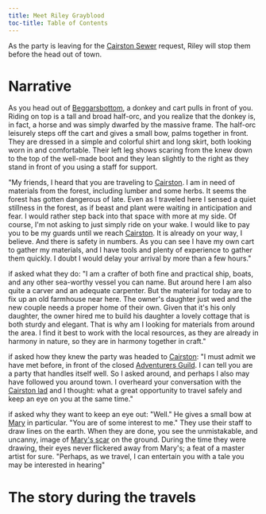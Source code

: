 ```yaml
---
title: Meet Riley Grayblood
toc-title: Table of Contents
---
```


As the party is leaving for the [Cairston Sewer](../../scenes/sewers-1.md) request, Riley will stop them before the head out of town.

# Narrative

As you head out of [Beggarsbottom](../../places/beggarsbottom/story.md), a donkey and cart pulls in front of you. Riding on top is a tall and broad half-orc, and you realize that the donkey is, in fact, a horse and was simply dwarfed by the massive frame. The half-orc leisurely steps off the cart and gives a small bow, palms together in front. They are dressed in a simple and colorful shirt and long skirt, both looking worn in and comfortable. Their left leg shows scaring from the knew down to the top of the well-made boot and they lean slightly to the right as they stand in front of you using a staff for support.

"My friends, I heard that you are traveling to [Cairston](../../places/cairston.md). I am in need of materials from the forest, including lumber and some herbs. It seems the forest has gotten dangerous of late. Even as I traveled here I sensed a quiet stillness in the forest, as if beast and plant were waiting in anticipation and fear. I would rather step back into that space with more at my side. Of course, I'm not asking to just simply ride on your wake. I would like to pay you to be my guards until we reach [Cairston](../../places/cairston.md). It is already on your way, I believe. And there is safety in numbers. As you can see I have my own cart to gather my materials, and I have tools and plenty of experience to gather them quickly. I doubt I would delay your arrival by more than a few hours."


if asked what they do:
"I am a crafter of both fine and practical ship, boats, and any other sea-worthy vessel you can name. But around here I am also quite a carver and an adequate carpenter. But the material for today are to fix up an old farmhouse near here. The owner's daughter just wed and the new couple needs a proper home of their own. Given that it's his only daughter, the owner hired me to build his daughter a lovely cottage that is both sturdy and elegant. That is why am I looking for materials from around the area. I find it best to work with the local resources, as they are already in harmony in nature, so they are in harmony together in craft."


if asked how they knew the party was headed to [Cairston](../../places/cairston.md):
"I must admit we have met before, in front of the closed [Adventurers Guild](../../places/adventurers-guild.md). I can tell you are a party that handles itself well. So I asked around, and perhaps I also may have followed you around town. I overheard your conversation with the [Cairston lad](../../scenes/sewers-1.md) and I thought: what a great opportunity to travel safely and keep an eye on you at the same time."



if asked why they want to keep an eye out:
"Well." He gives a small bow at [Mary](../../characters/mary-tanner.md) in particular. "You are of some interest to me." They use their staff to draw lines on the earth. When they are done, you see the unmistakable, and uncanny, image of [Mary's scar](../../setting-world/marys-scar.md) on the ground. During the time they were drawing, their eyes never flickered away from Mary's; a feat of a master artist for sure. "Perhaps, as we travel, I can entertain you with a tale you may be interested in hearing"


# The story during the travels



